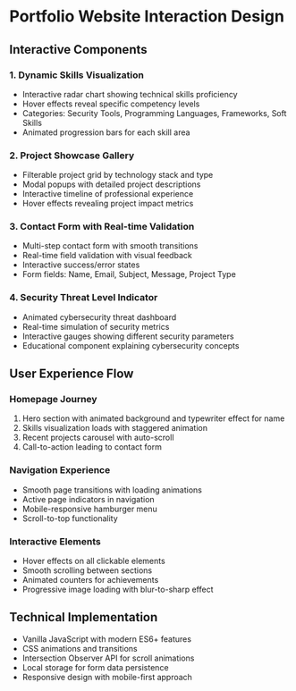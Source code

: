 # Portfolio Website Interaction Design

## Interactive Components

### 1. Dynamic Skills Visualization
- Interactive radar chart showing technical skills proficiency
- Hover effects reveal specific competency levels
- Categories: Security Tools, Programming Languages, Frameworks, Soft Skills
- Animated progression bars for each skill area

### 2. Project Showcase Gallery
- Filterable project grid by technology stack and type
- Modal popups with detailed project descriptions
- Interactive timeline of professional experience
- Hover effects revealing project impact metrics

### 3. Contact Form with Real-time Validation
- Multi-step contact form with smooth transitions
- Real-time field validation with visual feedback
- Interactive success/error states
- Form fields: Name, Email, Subject, Message, Project Type

### 4. Security Threat Level Indicator
- Animated cybersecurity threat dashboard
- Real-time simulation of security metrics
- Interactive gauges showing different security parameters
- Educational component explaining cybersecurity concepts

## User Experience Flow

### Homepage Journey
1. Hero section with animated background and typewriter effect for name
2. Skills visualization loads with staggered animation
3. Recent projects carousel with auto-scroll
4. Call-to-action leading to contact form

### Navigation Experience
- Smooth page transitions with loading animations
- Active page indicators in navigation
- Mobile-responsive hamburger menu
- Scroll-to-top functionality

### Interactive Elements
- Hover effects on all clickable elements
- Smooth scrolling between sections
- Animated counters for achievements
- Progressive image loading with blur-to-sharp effect

## Technical Implementation
- Vanilla JavaScript with modern ES6+ features
- CSS animations and transitions
- Intersection Observer API for scroll animations
- Local storage for form data persistence
- Responsive design with mobile-first approach